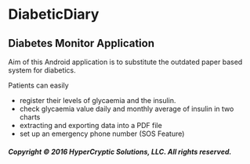 # DiabeticDiary

## Diabetes Monitor Application

Aim of this Android application is to substitute the outdated paper based system for diabetics.

Patients can easily

  - register their levels of glycaemia and the insulin.
  - check glycaemia value daily and monthly average of insulin in two charts
  - extracting and exporting data into a PDF file
  - set up an emergency phone number (SOS Feature)
  


##### Copyright © 2016 HyperCryptic Solutions, LLC. All rights reserved.
